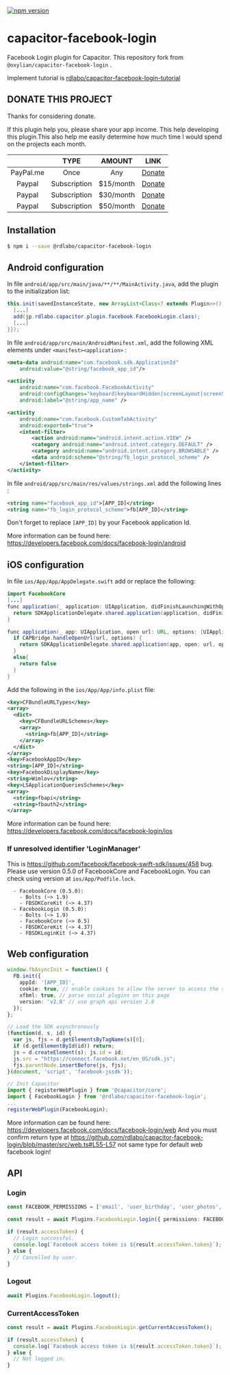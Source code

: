 [![npm version](https://badge.fury.io/js/%40rdlabo%2Fcapacitor-facebook-login.svg)](https://badge.fury.io/js/%40rdlabo%2Fcapacitor-facebook-login)

# capacitor-facebook-login
Facebook Login plugin for Capacitor. This repository fork from `@oxylian/capacitor-facebook-login` .

Implement tutorial is [rdlabo/capacitor-facebook-login-tutorial](https://github.com/rdlabo/capacitor-facebook-login-tutorial)

## DONATE THIS PROJECT
Thanks for considering donate.

If this plugin help you, please share your app income. This help developing this plugin.This also help me easily determine how much time I would spend on the projects each month.

|  | TYPE | AMOUNT | LINK |
|:--:|:--:|:--:|:--:|
| PayPal.me | Once | Any | [Donate](https://www.paypal.me/rdlabo) |
| Paypal | Subscription | $15/month | [Donate](https://www.paypal.com/cgi-bin/webscr?cmd=_s-xclick&hosted_button_id=JHYSDYQB29MLC) |
| Paypal | Subscription | $30/month | [Donate](https://www.paypal.com/cgi-bin/webscr?cmd=_s-xclick&hosted_button_id=RCJ8A3KXG928A) |
| Paypal | Subscription | $50/month | [Donate](https://www.paypal.com/cgi-bin/webscr?cmd=_s-xclick&hosted_button_id=U2RQUKRPDA35C) |

## Installation

```bash
$ npm i --save @rdlabo/capacitor-facebook-login
```

## Android configuration

In file `android/app/src/main/java/**/**/MainActivity.java`, add the plugin to the initialization list:

```java
this.init(savedInstanceState, new ArrayList<Class<? extends Plugin>>() {{
  [...]
  add(jp.rdlabo.capacitor.plugin.facebook.FacebookLogin.class);
  [...]
}});
```

In file `android/app/src/main/AndroidManifest.xml`, add the following XML elements under `<manifest><application>` :

```xml
<meta-data android:name="com.facebook.sdk.ApplicationId"
    android:value="@string/facebook_app_id"/>

<activity
    android:name="com.facebook.FacebookActivity"
    android:configChanges="keyboard|keyboardHidden|screenLayout|screenSize|orientation"
    android:label="@string/app_name" />

<activity
    android:name="com.facebook.CustomTabActivity"
    android:exported="true">
    <intent-filter>
        <action android:name="android.intent.action.VIEW" />
        <category android:name="android.intent.category.DEFAULT" />
        <category android:name="android.intent.category.BROWSABLE" />
        <data android:scheme="@string/fb_login_protocol_scheme" />
    </intent-filter>
</activity>
```

In file `android/app/src/main/res/values/strings.xml` add the following lines :

```xml
<string name="facebook_app_id">[APP_ID]</string>
<string name="fb_login_protocol_scheme">fb[APP_ID]</string>
```

Don't forget to replace `[APP_ID]` by your Facebook application Id.

More information can be found here: https://developers.facebook.com/docs/facebook-login/android

## iOS configuration

In file `ios/App/App/AppDelegate.swift` add or replace the following:

```java
import FacebookCore
[...]
func application(_ application: UIApplication, didFinishLaunchingWithOptions launchOptions: [UIApplication.LaunchOptionsKey: Any]?) -> Bool {
  return SDKApplicationDelegate.shared.application(application, didFinishLaunchingWithOptions: launchOptions)
}

func application(_ app: UIApplication, open url: URL, options: [UIApplication.OpenURLOptionsKey : Any] = [:]) -> Bool {
  if CAPBridge.handleOpenUrl(url, options) {
    return SDKApplicationDelegate.shared.application(app, open: url, options: options)
  }
  else{
    return false
  }
}
```

Add the following in the `ios/App/App/info.plist` file:

```xml
<key>CFBundleURLTypes</key>
<array>
  <dict>
    <key>CFBundleURLSchemes</key>
    <array>
      <string>fb[APP_ID]</string>
    </array>
  </dict>
</array>
<key>FacebookAppID</key>
<string>[APP_ID]</string>
<key>FacebookDisplayName</key>
<string>Wimlov</string>
<key>LSApplicationQueriesSchemes</key>
<array>
  <string>fbapi</string>
  <string>fbauth2</string>
</array>
```

More information can be found here: https://developers.facebook.com/docs/facebook-login/ios

### If unresolved identifier 'LoginManager'

This is https://github.com/facebook/facebook-swift-sdk/issues/458 bug.
Please use version 0.5.0 of FacebookCore and FacebookLogin. You can check using version at `ios/App/Podfile.lock`.

```Podfile.lock
  - FacebookCore (0.5.0):
    - Bolts (~> 1.9)
    - FBSDKCoreKit (~> 4.37)
  - FacebookLogin (0.5.0):
    - Bolts (~> 1.9)
    - FacebookCore (~> 0.5)
    - FBSDKCoreKit (~> 4.37)
    - FBSDKLoginKit (~> 4.37)
```

## Web configuration

```ts
window.fbAsyncInit = function() {
  FB.init({
    appId: '[APP_ID]',
    cookie: true, // enable cookies to allow the server to access the session
    xfbml: true, // parse social plugins on this page
    version: 'v2.8' // use graph api version 2.8
  });
};

// Load the SDK asynchronously
(function(d, s, id) {
  var js, fjs = d.getElementsByTagName(s)[0];
  if (d.getElementById(id)) return;
  js = d.createElement(s); js.id = id;
  js.src = "https://connect.facebook.net/en_US/sdk.js";
  fjs.parentNode.insertBefore(js, fjs);
}(document, 'script', 'facebook-jssdk'));
```

```ts
// Init Capacitor
import { registerWebPlugin } from '@capacitor/core';
import { FacebookLogin } from '@rdlabo/capacitor-facebook-login';
...
registerWebPlugin(FacebookLogin);
```

More information can be found here: https://developers.facebook.com/docs/facebook-login/web
And you must confirm return type at https://github.com/rdlabo/capacitor-facebook-login/blob/master/src/web.ts#L55-L57
not same type for default web facebook login!

## API

### Login

```ts
const FACEBOOK_PERMISSIONS = ['email', 'user_birthday', 'user_photos', 'user_gender'];

const result = await Plugins.FacebookLogin.login({ permissions: FACEBOOK_PERMISSIONS });

if (result.accessToken) {
  // Login successful.
  console.log(`Facebook access token is ${result.accessToken.token}`);
} else {
  // Cancelled by user.
}
```

### Logout

```ts
await Plugins.FacebookLogin.logout();
```

### CurrentAccessToken

```ts
const result = await Plugins.FacebookLogin.getCurrentAccessToken();

if (result.accessToken) {
  console.log(`Facebook access token is ${result.accessToken.token}`);
} else {
  // Not logged in.
}
```
